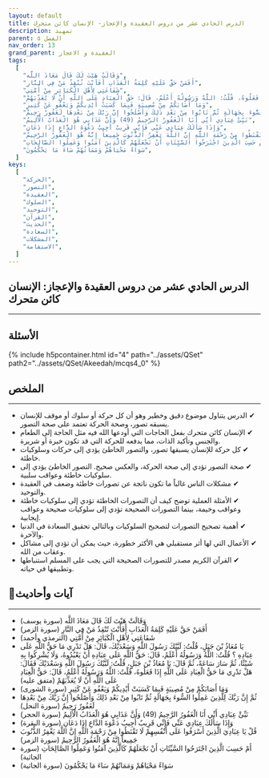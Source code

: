 ```yaml
---
layout: default
title: الدرس الحادي عشر من دروس العقيدة والإعجاز- الإنسان كائن متحرك
description: تمهيد
parent: الفصل ٥
nav_order: 13
grand_parent: العقيدة و الاعجاز
tags:
  [
    "وَقَالَتْ هَيْتَ لَكَ قَالَ مَعَاذَ اللَّه",
    "أَفَمَنْ حَقَّ عَلَيْهِ كَلِمَةُ الْعَذَابِ أَفَأَنْتَ تُنْقِذُ مَنْ فِي النَّارِ",
    "شَفَاعَتِي لِأَهْلِ الْكَبَائِرِ مِنْ أُمَّتِي",
    "يَا مُعَاذُ بْنَ جَبَلٍ، قُلْتُ: لَبَّيْكَ رَسُولَ اللَّهِ وَسَعْدَيْكَ، قَالَ: هَلْ تَدْرِي مَا حَقُّ اللَّهِ عَلَى عِبَادِهِ ؟ قُلْتُ: اللَّهُ وَرَسُولُهُ أَعْلَمُ، قَالَ: حَقُّ اللَّهِ عَلَى عِبَادِهِ أَنْ يَعْبُدُوهُ، وَلَا يُشْرِكُوا بِهِ شَيْئًا، ثُمَّ سَارَ سَاعَةً، ثُمَّ قَالَ: يَا مُعَاذُ بْنَ جَبَلٍ، قُلْتُ: لَبَّيْكَ رَسُولَ اللَّهِ وَسَعْدَيْكَ فَقَالَ: هَلْ تَدْرِي مَا حَقُّ الْعِبَادِ عَلَى اللَّهِ إِذَا فَعَلُوهُ، قُلْتُ: اللَّهُ وَرَسُولُهُ أَعْلَمُ، قَالَ: حَقُّ الْعِبَادِ عَلَى اللَّهِ أَنْ لَا يُعَذِّبَهُمْ",
    "وَمَا أَصَابَكُمْ مِنْ مُصِيبَةٍ فَبِمَا كَسَبَتْ أَيْدِيكُمْ وَيَعْفُو عَنْ كَثِيرٍ",
    "ثُمَّ إِنَّ رَبَّكَ لِلَّذِينَ عَمِلُوا السُّوءَ بِجَهَالَةٍ ثُمَّ تَابُوا مِنْ بَعْدِ ذَلِكَ وَأَصْلَحُوا إِنَّ رَبَّكَ مِنْ بَعْدِهَا لَغَفُورٌ رَحِيمٌ",
    "نَبِّئْ عِبَادِي أَنِّي أَنَا الْغَفُورُ الرَّحِيمُ (49) وَأَنَّ عَذَابِي هُوَ الْعَذَابُ الْأَلِيمُ",
    "وَإِذَا سَأَلَكَ عِبَادِي عَنِّي فَإِنِّي قَرِيبٌ أُجِيبُ دَعْوَةَ الدَّاعِ إِذَا دَعَانِ",
    "قُلْ يَا عِبَادِيَ الَّذِينَ أَسْرَفُوا عَلَى أَنْفُسِهِمْ لَا تَقْنَطُوا مِنْ رَحْمَةِ اللَّهِ إِنَّ اللَّهَ يَغْفِرُ الذُّنُوبَ جَمِيعاً إِنَّهُ هُوَ الْغَفُورُ الرَّحِيمُ",
    "أَمْ حَسِبَ الَّذِينَ اجْتَرَحُوا السَّيِّئَاتِ أَنْ نَجْعَلَهُمْ كَالَّذِينَ آمَنُوا وَعَمِلُوا الصَّالِحَاتِ",
    "سَوَاءً مَحْيَاهُمْ وَمَمَاتُهُمْ سَاءَ مَا يَحْكُمُونَ",
  ]
keys:
  [
    "الحركة",
    "التصور",
    "العقيدة",
    "السلوك",
    "التوحيد",
    "القرآن",
    "الحديث",
    "السعادة",
    "المشكلات",
    "الاستقامة",
  ]
---
```


## ‏الدرس الحادي عشر من دروس العقيدة والإعجاز: الإنسان كائن متحرك

---

## الأسئلة

{% include h5pcontainer.html id="4" path="../assets/QSet" path2="../assets/QSet/Akeedah/mcqs4_0" %}

## الملخص

---

- ‏✔ الدرس يتناول موضوع دقيق وخطير وهو أن كل حركة أو سلوك أو موقف للإنسان يسبقه تصور، وصحة الحركة تعتمد على صحة التصور.
- ‏✔ الإنسان كائن متحرك بفعل الحاجات التي أودعها الله فيه مثل الحاجة إلى الطعام والجنس وتأكيد الذات، مما يدفعه للحركة التي قد تكون خيرة أو شريرة.
- ‏✔ كل حركة للإنسان يسبقها تصور، والتصور الخاطئ يؤدي إلى حركات وسلوكيات خاطئة.
- ‏✔ صحة التصور تؤدي إلى صحة الحركة، والعكس صحيح. التصور الخاطئ يؤدي إلى سلوكيات خاطئة وعواقب سلبية.
- ‏✔ مشكلات الناس غالباً ما تكون ناتجة عن تصورات خاطئة وضعف في العقيدة والتوحيد.
- ‏✔ الأمثلة العملية توضح كيف أن التصورات الخاطئة تؤدي إلى سلوكيات خاطئة وعواقب وخيمة، بينما التصورات الصحيحة تؤدي إلى سلوكيات صحيحة وعواقب إيجابية.
- ‏✔ أهمية تصحيح التصورات لتصحيح السلوكيات وبالتالي تحقيق السعادة في الدنيا والآخرة.
- ‏✔ الأعمال التي لها أثر مستقبلي هي الأكثر خطورة، حيث يمكن أن تؤدي إلى مشاكل وعقاب من الله.
- ‏✔ القرآن الكريم مصدر للتصورات الصحيحة التي يجب على المسلم استنباطها وتطبيقها في حياته.

## 📜آيات وأحاديث

---

- ‏وَقَالَتْ هَيْتَ لَكَ قَالَ مَعَاذَ اللَّه (سورة يوسف)
- ‏أَفَمَنْ حَقَّ عَلَيْهِ كَلِمَةُ الْعَذَابِ أَفَأَنْتَ تُنْقِذُ مَنْ فِي النَّارِ (سورة الزمر)
- ‏شَفَاعَتِي لِأَهْلِ الْكَبَائِرِ مِنْ أُمَّتِي (الترمذي وأحمد)
- ‏يَا مُعَاذُ بْنَ جَبَلٍ، قُلْتُ: لَبَّيْكَ رَسُولَ اللَّهِ وَسَعْدَيْكَ، قَالَ: هَلْ تَدْرِي مَا حَقُّ اللَّهِ عَلَى عِبَادِهِ ؟ قُلْتُ: اللَّهُ وَرَسُولُهُ أَعْلَمُ، قَالَ: حَقُّ اللَّهِ عَلَى عِبَادِهِ أَنْ يَعْبُدُوهُ، وَلَا يُشْرِكُوا بِهِ شَيْئًا، ثُمَّ سَارَ سَاعَةً، ثُمَّ قَالَ: يَا مُعَاذُ بْنَ جَبَلٍ، قُلْتُ: لَبَّيْكَ رَسُولَ اللَّهِ وَسَعْدَيْكَ فَقَالَ: هَلْ تَدْرِي مَا حَقُّ الْعِبَادِ عَلَى اللَّهِ إِذَا فَعَلُوهُ، قُلْتُ: اللَّهُ وَرَسُولُهُ أَعْلَمُ، قَالَ: حَقُّ الْعِبَادِ عَلَى اللَّهِ أَنْ لَا يُعَذِّبَهُمْ (متفق عليه)
- ‏وَمَا أَصَابَكُمْ مِنْ مُصِيبَةٍ فَبِمَا كَسَبَتْ أَيْدِيكُمْ وَيَعْفُو عَنْ كَثِيرٍ (سورة الشورى)
- ‏ثُمَّ إِنَّ رَبَّكَ لِلَّذِينَ عَمِلُوا السُّوءَ بِجَهَالَةٍ ثُمَّ تَابُوا مِنْ بَعْدِ ذَلِكَ وَأَصْلَحُوا إِنَّ رَبَّكَ مِنْ بَعْدِهَا لَغَفُورٌ رَحِيمٌ (سورة النحل)
- ‏نَبِّئْ عِبَادِي أَنِّي أَنَا الْغَفُورُ الرَّحِيمُ (49) وَأَنَّ عَذَابِي هُوَ الْعَذَابُ الْأَلِيمُ (سورة الحجر)
- ‏وَإِذَا سَأَلَكَ عِبَادِي عَنِّي فَإِنِّي قَرِيبٌ أُجِيبُ دَعْوَةَ الدَّاعِ إِذَا دَعَانِ (سورة البقرة)
- ‏قُلْ يَا عِبَادِيَ الَّذِينَ أَسْرَفُوا عَلَى أَنْفُسِهِمْ لَا تَقْنَطُوا مِنْ رَحْمَةِ اللَّهِ إِنَّ اللَّهَ يَغْفِرُ الذُّنُوبَ جَمِيعاً إِنَّهُ هُوَ الْغَفُورُ الرَّحِيمُ (سورة الزمر)
- ‏أَمْ حَسِبَ الَّذِينَ اجْتَرَحُوا السَّيِّئَاتِ أَنْ نَجْعَلَهُمْ كَالَّذِينَ آمَنُوا وَعَمِلُوا الصَّالِحَاتِ (سورة الجاثية)
- ‏سَوَاءً مَحْيَاهُمْ وَمَمَاتُهُمْ سَاءَ مَا يَحْكُمُونَ (سورة الجاثية)
